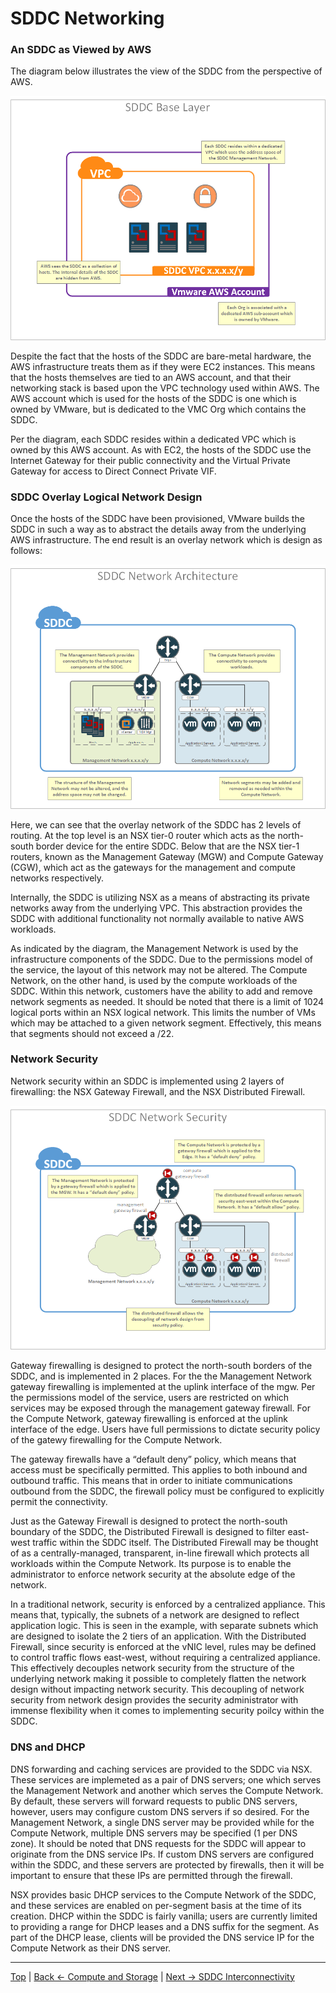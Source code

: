 # SDDC Networking

### An SDDC as Viewed by AWS
The diagram below illustrates the view of the SDDC from the perspective of AWS.

![sddcBase.png](./illustrations/sddcBase.png "SDDC Base")

Despite the fact that the hosts of the SDDC are bare-metal hardware, the AWS infrastructure treats them as if they were EC2 instances. This means that the hosts themselves are tied to an AWS account, and that their networking stack is based upon the VPC technology used within AWS. The AWS account which is used for the hosts of the SDDC is one which is owned by VMware, but is dedicated to the VMC Org which contains the SDDC.

Per the diagram, each SDDC resides within a dedicated VPC which is owned by this AWS account. As with EC2, the hosts of the SDDC use the Internet Gateway for their public connectivity and the Virtual Private Gateway for access to Direct Connect Private VIF.



### SDDC Overlay Logical Network Design
Once the hosts of the SDDC have been provisioned, VMware builds the SDDC in such a way as to abstract the details away from the underlying AWS infrastructure.
The end result is an overlay network which is design as follows:

![sddcNetworkArch.png](./illustrations/sddcNetworkArch.png "SDDC Network Architecture")

Here, we can see that the overlay network of the SDDC has 2 levels of routing. At the top level is an NSX tier-0 router which acts as the north-south border device for the entire SDDC. Below that are the NSX tier-1 routers, known as the Management Gateway (MGW) and Compute Gateway (CGW), which act as the gateways for the management and compute networks respectively.

Internally, the SDDC is utilizing NSX as a means of abstracting its private networks away from the underlying VPC. This abstraction provides the SDDC with additional functionality not normally available to native AWS workloads.

As indicated by the diagram, the Management Network is used by the infrastructure components of the SDDC. Due to the permissions model of the service, the layout of this network may not be altered. The Compute Network, on the other hand,  is used by the compute workloads of the SDDC. Within this network, customers have the ability to add and remove network segments as needed. It should be noted that there is a limit of 1024 logical ports within an NSX logical network. This limits the number of VMs which may be attached to a given network segment. Effectively, this means that segments should not exceed a /22.



### Network Security
Network security within an SDDC is implemented using 2 layers of firewalling: the NSX Gateway Firewall, and the NSX Distributed Firewall.

![sddcNetworkSecurity.png](./illustrations/sddcNetworkSecurity.png "SDDC Network Security")

Gateway firewalling is designed to protect the north-south borders of the SDDC, and is implemented in 2 places. For the the Management Network gateway firewalling is implemented at the uplink interface of the mgw. Per the permissions model of the service, users are restricted on which services may be exposed through the management gateway firewall. For the Compute Network, gateway firewalling is enforced at the uplink interface of the edge. Users have full permissions to dictate security policy of the gatewy firewalling for the Compute Network.

The gateway firewalls have a “default deny” policy, which means that access must be specifically permitted. This applies to both inbound and outbound traffic. This means that in order to initiate communications outbound from the SDDC, the firewall policy must be configured to explicitly permit the connectivity.

Just as the Gateway Firewall is designed to protect the north-south boundary of the SDDC, the Distributed Firewall is designed to filter east-west traffic within the SDDC itself. The Distributed Firewall may be thought of as a centrally-managed, transparent, in-line firewall which protects all workloads within the Compute Network. Its purpose is to enable the administrator to enforce network security at the absolute edge of the network.

In a traditional network, security is enforced by a centralized appliance. This means that, typically, the subnets of a network are designed to reflect application logic.
This is seen in the example, with separate subnets which are designed to isolate the 2 tiers of an application. With the Distributed Firewall, since security is enforced at the vNIC level, rules may be defined to control traffic flows east-west, without requiring a centralized appliance. This effectively decouples network security from the structure of the underlying network making it possible to completely flatten the network design without impacting network security. This decoupling of network security from network design provides the security administrator with immense flexibility when it comes to implementing security poilcy within the SDDC.



### DNS and DHCP
DNS forwarding and caching services are provided to the SDDC via NSX. These services are implemeted as a pair of DNS servers; one which serves the Management Network and another which serves the Compute Network. By default, these servers will forward requests to public DNS servers, however, users may configure custom DNS servers if so desired. For the Management Network, a single DNS server may be provided while for the Compute Network, multiple DNS servers may be specified (1 per DNS zone). It should be noted that DNS requests for the SDDC will appear to originate from the DNS service IPs. If custom DNS servers are configured within the SDDC, and these servers are protected by firewalls, then it will be important to ensure that these IPs are permitted through the firewall.

NSX provides basic DHCP services to the Compute Network of the SDDC, and these services are enabled on per-segment basis at the time of its creation. DHCP within the SDDC is fairly vanilla; users are currently limited to providing a range for DHCP leases and a DNS suffix for the segment. As part of the DHCP lease, clients will be provided the DNS service IP for the Compute Network as their DNS server.



---
[Top](./README.md) | [Back <- Compute and Storage](./02_computeAndStorage.md) | [Next -> SDDC Interconnectivity](./04_sddcInterconnectivity.md)
